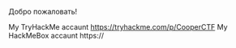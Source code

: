 Добро пожаловать!

My TryHackMe accaunt https://tryhackme.com/p/CooperCTF
My HackMeBox accaunt https://
